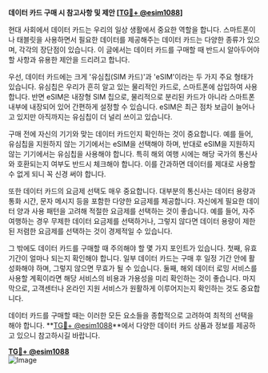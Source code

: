 **데이터 카드 구매 시 참고사항 및 제안 [[TG💪+ @esim1088](https://t.me/s/esim1088)]**

현대 사회에서 데이터 카드는 우리의 일상 생활에서 중요한 역할을 합니다. 스마트폰이나 태블릿을 사용하면서 필요한 데이터를 제공해주는 데이터 카드는 다양한 종류가 있으며, 각각의 장단점이 있습니다. 이 글에서는 데이터 카드를 구매할 때 반드시 알아두어야 할 사항과 유용한 제안을 드리려고 합니다.

우선, 데이터 카드에는 크게 '유심칩(SIM 카드)'과 'eSIM'이라는 두 가지 주요 형태가 있습니다. 유심칩은 우리가 흔히 알고 있는 물리적인 카드로, 스마트폰에 삽입하여 사용합니다. 반면 eSIM은 내장형 SIM 칩으로, 물리적으로 분리된 카드가 아니라 스마트폰 내부에 내장되어 있어 간편하게 설정할 수 있습니다. eSIM은 최근 점차 보급이 늘어나고 있지만 아직까지는 유심칩이 더 널리 쓰이고 있습니다.

구매 전에 자신의 기기와 맞는 데이터 카드인지 확인하는 것이 중요합니다. 예를 들어, 유심칩을 지원하지 않는 기기에서는 eSIM을 선택해야 하며, 반대로 eSIM을 지원하지 않는 기기에서는 유심칩을 사용해야 합니다. 특히 해외 여행 시에는 해당 국가의 통신사와 호환되는지 여부도 반드시 체크해야 합니다. 이를 간과하면 데이터를 제대로 사용할 수 없게 되니 꼭 신경 써야 합니다.

또한 데이터 카드의 요금제 선택도 매우 중요합니다. 대부분의 통신사는 데이터 용량과 통화 시간, 문자 메시지 등을 포함한 다양한 요금제를 제공합니다. 자신에게 필요한 데이터 양과 사용 패턴을 고려해 적절한 요금제를 선택하는 것이 좋습니다. 예를 들어, 자주 여행하는 경우 무제한 데이터 요금제를 선택하거나, 그렇지 않다면 데이터 용량이 제한된 저렴한 요금제를 선택하는 것이 경제적일 수 있습니다.

그 밖에도 데이터 카드를 구매할 때 주의해야 할 몇 가지 포인트가 있습니다. 첫째, 유효기간이 얼마나 되는지 확인해야 합니다. 일부 데이터 카드는 구매 후 일정 기간 안에 활성화해야 하며, 그렇지 않으면 무효가 될 수 있습니다. 둘째, 해외 데이터 로밍 서비스를 사용할 계획이라면 해당 서비스의 비용과 가용성을 미리 확인하는 것이 좋습니다. 마지막으로, 고객센터나 온라인 지원 서비스가 원활하게 이루어지는지 확인하는 것도 중요합니다.

데이터 카드를 구매할 때는 이러한 모든 요소들을 종합적으로 고려하여 최적의 선택을 해야 합니다. **[TG💪+ @esim1088](https://t.me/s/esim1088)**에서 다양한 데이터 카드 상품과 정보를 제공하고 있으니 참고하시길 바랍니다.

**[TG💪+ @esim1088](https://t.me/s/esim1088)**  
![Image](https://i.postimg.cc/Y0z9fWf4/image.png)
